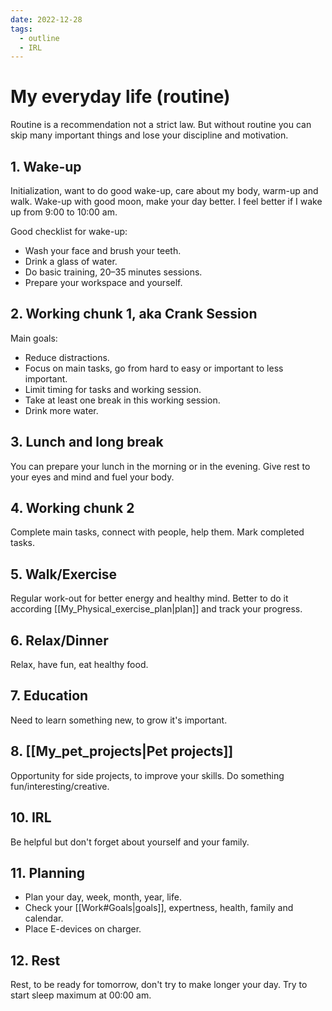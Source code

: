 ```yaml
---
date: 2022-12-28
tags:
  - outline
  - IRL
---
```


# My everyday life (routine)

Routine is a recommendation not a strict law. But without routine you can skip
many important things and lose your discipline and motivation.

## 1. Wake-up

Initialization, want to do good wake-up, care about my body, warm-up and walk.
Wake-up with good moon, make your day better. I feel better if I wake up from
9:00 to 10:00 am.

Good checklist for wake-up:

- Wash your face and brush your teeth.
- Drink a glass of water.
- Do basic training, 20–35 minutes sessions.
- Prepare your workspace and yourself.

## 2. Working chunk 1, aka Crank Session

Main goals:

- Reduce distractions.
- Focus on main tasks, go from hard to easy or important to less important.
- Limit timing for tasks and working session.
- Take at least one break in this working session.
- Drink more water.

## 3. Lunch and long break

You can prepare your lunch in the morning or in the evening. Give rest to your
eyes and mind and fuel your body.

## 4. Working chunk 2

Complete main tasks, connect with people, help them. Mark completed tasks.

## 5. Walk/Exercise

Regular work-out for better energy and healthy mind. Better to do it according
[[My_Physical_exercise_plan|plan]] and track your progress.

## 6. Relax/Dinner

Relax, have fun, eat healthy food.

## 7. Education

Need to learn something new, to grow it's important.

## 8. [[My_pet_projects|Pet projects]]

Opportunity for side projects, to improve your skills. Do something
fun/interesting/creative.

## 10. IRL

Be helpful but don't forget about yourself and your family.

## 11. Planning

- Plan your day, week, month, year, life.
- Check your [[Work#Goals|goals]], expertness, health, family and calendar.
- Place E-devices on charger.

## 12. Rest

Rest, to be ready for tomorrow, don't try to make longer your day. Try to start
sleep maximum at 00:00 am.

